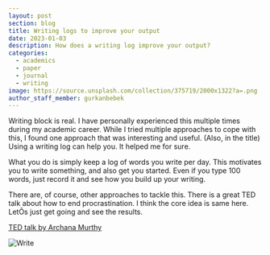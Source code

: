 ```yaml
---
layout: post
section: blog
title: Writing logs to improve your output
date: 2023-01-03
description: How does a writing log improve your output?
categories:
  - academics
  - paper
  - journal
  - writing
image: https://source.unsplash.com/collection/375719/2000x1322?a=.png
author_staff_member: gurkanbebek
---
```


Writing block is real. I have personally experienced this multiple times during my academic career. While I tried multiple approaches to cope with this, I found one approach that was interesting and useful. (Also, in the title) Using a writing log can help you. It helped me for sure. 


What you do is simply keep a log of words you write per day. This motivates you to write something, and also get you started. Even if you type 100 words, just record it and see how you build up your writing. 


There are, of course, other approaches to tackle this. There is a great TED talk about how to end procrastination. I think the core idea is same here. LetÕs just get going and see the results. 

[TED talk by Archana Murthy](https://www.youtube.com/watch?v=GTQ2xDNlLf8)


![Write](https://source.unsplash.com/random/1500x1000)


